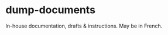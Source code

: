dump-documents
==============

In-house documentation, drafts &amp; instructions. May be in French.
